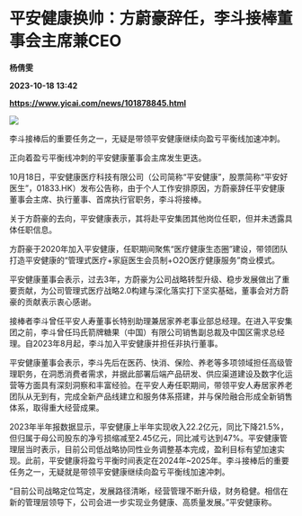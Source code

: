 # 平安健康换帅：方蔚豪辞任，李斗接棒董事会主席兼CEO
**杨倩雯**

**2023-10-18 13:42**

**https://www.yicai.com/news/101878845.html**

![](https://imgcdn.yicai.com/uppics/slides/2023/10/a0dd5f06dfd7ccdbdff6a798dc2f16ac.jpg)

李斗接棒后的重要任务之一，无疑是带领平安健康继续向盈亏平衡线加速冲刺。

正向着盈亏平衡线冲刺的平安健康董事会主席发生更迭。

10月18日，平安健康医疗科技有限公司（公司简称“平安健康”，股票简称“平安好医生”，01833.HK）发布公告称，由于个人工作安排原因，方蔚豪辞任平安健康董事会主席、执行董事、首席执行官职务，李斗将接棒。

关于方蔚豪的去向，平安健康表示，其将赴平安集团其他岗位任职，但并未透露具体任职信息。

方蔚豪于2020年加入平安健康，任职期间聚焦“医疗健康生态圈”建设，带领团队打造平安健康的“管理式医疗+家庭医生会员制+O2O医疗健康服务”商业模式。

平安健康董事会表示，过去3年，方蔚豪为公司战略转型升级、稳步发展做出了重要贡献，为公司管理式医疗战略2.0构建与深化落实打下坚实基础，董事会对方蔚豪的贡献表示衷心感谢。

接棒者李斗曾任平安人寿董事长特别助理兼居家养老事业部总经理。在进入平安集团之前，李斗曾任玛氏箭牌糖果（中国）有限公司销售副总裁及中国区需求总经理。自2023年8月起，李斗加入平安健康并担任非执行董事。

平安健康董事会表示，李斗先后在医药、快消、保险、养老等多项领域担任高级管理职务，在洞悉消费者需求，并据此部署后端产品研发、供应渠道建设及数字化运营等方面具有深刻洞察和丰富经验。在平安人寿任职期间，带领平安人寿居家养老团队从无到有，完成全新产品线建立和服务体系搭建，并与保险融合形成全新销售体系，取得重大经营成果。

2023年半年报数据显示，平安健康上半年实现收入22.2亿元，同比下降21.5%，但归属于母公司股东的净亏损缩减至2.45亿元，同比减亏达到47%。平安健康管理层当时表示，目前公司低战略协同性业务调整基本完成，盈利目标有望加速实现。此前，平安健康将盈亏平衡时间表定在2024年~2025年。李斗接棒后的重要任务之一，无疑就是带领平安健康继续向盈亏平衡线加速冲刺。

“目前公司战略定位笃定，发展路径清晰，经营管理不断升级，财务稳健。相信在新的管理层领导下，公司会进一步实现业务健康、高质量发展。”平安健康称。